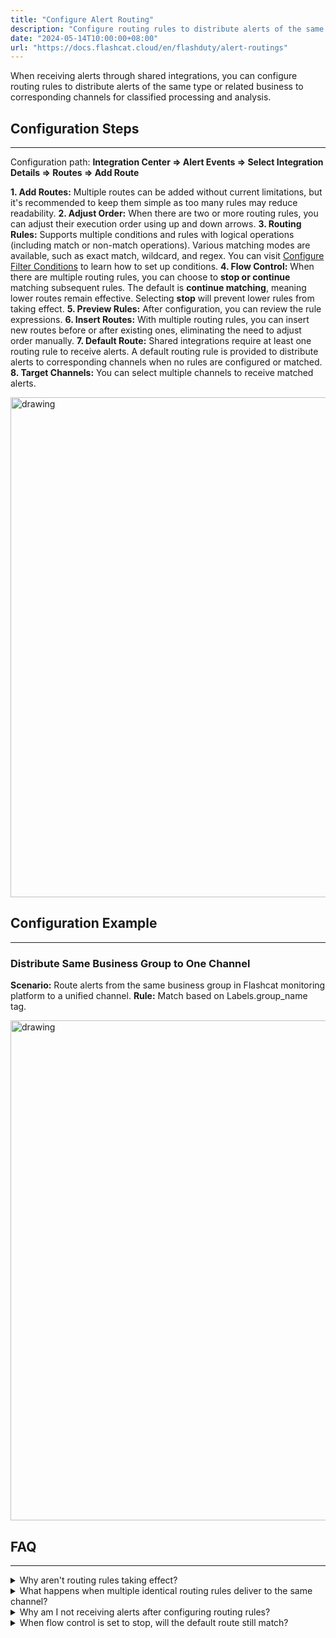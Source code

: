```yaml
---
title: "Configure Alert Routing"
description: "Configure routing rules to distribute alerts of the same type or related business to corresponding channels for classified processing and analysis"
date: "2024-05-14T10:00:00+08:00"
url: "https://docs.flashcat.cloud/en/flashduty/alert-routings"
---
```


When receiving alerts through shared integrations, you can configure routing rules to distribute alerts of the same type or related business to corresponding channels for classified processing and analysis.

<!-- Video Guide 
## Video Guide
---
<Video src="https://download.flashcat.cloud/flashduty/video/routings.mp4"></Video>
-->

## Configuration Steps
---
Configuration path: **Integration Center => Alert Events => Select Integration Details => Routes => Add Route**

**1. Add Routes:** Multiple routes can be added without current limitations, but it's recommended to keep them simple as too many rules may reduce readability.
**2. Adjust Order:** When there are two or more routing rules, you can adjust their execution order using up and down arrows.
**3. Routing Rules:** Supports multiple conditions and rules with logical operations (including match or non-match operations). Various matching modes are available, such as exact match, wildcard, and regex. You can visit [Configure Filter Conditions](https://docs.flashcat.cloud/en/flashduty/how-to-filter) to learn how to set up conditions.
**4. Flow Control:** When there are multiple routing rules, you can choose to **stop or continue** matching subsequent rules. The default is **continue matching**, meaning lower routes remain effective. Selecting **stop** will prevent lower rules from taking effect.
**5. Preview Rules:** After configuration, you can review the rule expressions.
**6. Insert Routes:** With multiple routing rules, you can insert new routes before or after existing ones, eliminating the need to adjust order manually.
**7. Default Route:** Shared integrations require at least one routing rule to receive alerts. A default routing rule is provided to distribute alerts to corresponding channels when no rules are configured or matched.
**8. Target Channels:** You can select multiple channels to receive matched alerts.

<img src="https://download.flashcat.cloud/flashduty/doc/en/fd/route-1.png" alt="drawing" width="800"/>

## Configuration Example
---

### Distribute Same Business Group to One Channel
**Scenario:** Route alerts from the same business group in Flashcat monitoring platform to a unified channel.
**Rule:** Match based on Labels.group_name tag.

<img src="https://download.flashcat.cloud/flashduty/doc/en/fd/routing-2.png" alt="drawing" width="800"/>

## FAQ
---
<details>
<summary>Why aren't routing rules taking effect?</summary>
Please verify if the alerts match the rules and if the rules are configured correctly.
</details>

<details>
<summary>What happens when multiple identical routing rules deliver to the same channel?</summary>
An incident will be generated for each channel. It's recommended to select multiple channels within the same rule instead.
</details>

<details>
<summary>Why am I not receiving alerts after configuring routing rules?</summary>
Please verify if incoming alerts match your configured routing rules. It's recommended to set up a default fallback route to catch unmatched alerts.
</details>

<details>
<summary>When flow control is set to stop, will the default route still match?</summary>
Yes, the default route serves as a fallback and is not affected by flow control settings.
</details>